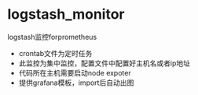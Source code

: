# logstash_monitor
logstash监控forprometheus

* crontab文件为定时任务
* 此监控为集中监控，配置文件中配置好主机名或者ip地址
* 代码所在主机需要启动node expoter
* 提供grafana模板，import后自动出图
